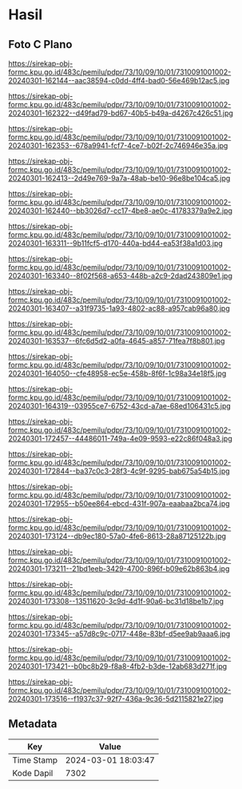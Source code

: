 # Hasil

## Foto C Plano

https://sirekap-obj-formc.kpu.go.id/483c/pemilu/pdpr/73/10/09/10/01/7310091001002-20240301-162144--aac38594-c0dd-4ff4-bad0-56e469b12ac5.jpg

https://sirekap-obj-formc.kpu.go.id/483c/pemilu/pdpr/73/10/09/10/01/7310091001002-20240301-162322--d49fad79-bd67-40b5-b49a-d4267c426c51.jpg

https://sirekap-obj-formc.kpu.go.id/483c/pemilu/pdpr/73/10/09/10/01/7310091001002-20240301-162353--678a9941-fcf7-4ce7-b02f-2c746946e35a.jpg

https://sirekap-obj-formc.kpu.go.id/483c/pemilu/pdpr/73/10/09/10/01/7310091001002-20240301-162413--2d49e769-9a7a-48ab-be10-96e8be104ca5.jpg

https://sirekap-obj-formc.kpu.go.id/483c/pemilu/pdpr/73/10/09/10/01/7310091001002-20240301-162440--bb3026d7-cc17-4be8-ae0c-41783379a9e2.jpg

https://sirekap-obj-formc.kpu.go.id/483c/pemilu/pdpr/73/10/09/10/01/7310091001002-20240301-163311--9b11fcf5-d170-440a-bd44-ea53f38a1d03.jpg

https://sirekap-obj-formc.kpu.go.id/483c/pemilu/pdpr/73/10/09/10/01/7310091001002-20240301-163340--8f02f568-a653-448b-a2c9-2dad243809e1.jpg

https://sirekap-obj-formc.kpu.go.id/483c/pemilu/pdpr/73/10/09/10/01/7310091001002-20240301-163407--a31f9735-1a93-4802-ac88-a957cab96a80.jpg

https://sirekap-obj-formc.kpu.go.id/483c/pemilu/pdpr/73/10/09/10/01/7310091001002-20240301-163537--6fc6d5d2-a0fa-4645-a857-71fea7f8b801.jpg

https://sirekap-obj-formc.kpu.go.id/483c/pemilu/pdpr/73/10/09/10/01/7310091001002-20240301-164050--cfe48958-ec5e-458b-8f6f-1c98a34e18f5.jpg

https://sirekap-obj-formc.kpu.go.id/483c/pemilu/pdpr/73/10/09/10/01/7310091001002-20240301-164319--03955ce7-6752-43cd-a7ae-68ed106431c5.jpg

https://sirekap-obj-formc.kpu.go.id/483c/pemilu/pdpr/73/10/09/10/01/7310091001002-20240301-172457--44486011-749a-4e09-9593-e22c86f048a3.jpg

https://sirekap-obj-formc.kpu.go.id/483c/pemilu/pdpr/73/10/09/10/01/7310091001002-20240301-172844--ba37c0c3-28f3-4c9f-9295-bab675a54b15.jpg

https://sirekap-obj-formc.kpu.go.id/483c/pemilu/pdpr/73/10/09/10/01/7310091001002-20240301-172955--b50ee864-ebcd-431f-907a-eaabaa2bca74.jpg

https://sirekap-obj-formc.kpu.go.id/483c/pemilu/pdpr/73/10/09/10/01/7310091001002-20240301-173124--db9ec180-57a0-4fe6-8613-28a87125122b.jpg

https://sirekap-obj-formc.kpu.go.id/483c/pemilu/pdpr/73/10/09/10/01/7310091001002-20240301-173211--21bd1eeb-3429-4700-896f-b09e62b863b4.jpg

https://sirekap-obj-formc.kpu.go.id/483c/pemilu/pdpr/73/10/09/10/01/7310091001002-20240301-173308--13511620-3c9d-4d1f-90a6-bc31d18be1b7.jpg

https://sirekap-obj-formc.kpu.go.id/483c/pemilu/pdpr/73/10/09/10/01/7310091001002-20240301-173345--a57d8c9c-0717-448e-83bf-d5ee9ab9aaa6.jpg

https://sirekap-obj-formc.kpu.go.id/483c/pemilu/pdpr/73/10/09/10/01/7310091001002-20240301-173421--b0bc8b29-f8a8-4fb2-b3de-12ab683d271f.jpg

https://sirekap-obj-formc.kpu.go.id/483c/pemilu/pdpr/73/10/09/10/01/7310091001002-20240301-173516--f1937c37-92f7-436a-9c36-5d2115821e27.jpg


## Metadata

| Key        | Value               |
| ---------- | ------------------- |
| Time Stamp | 2024-03-01 18:03:47 |
| Kode Dapil | 7302                |




